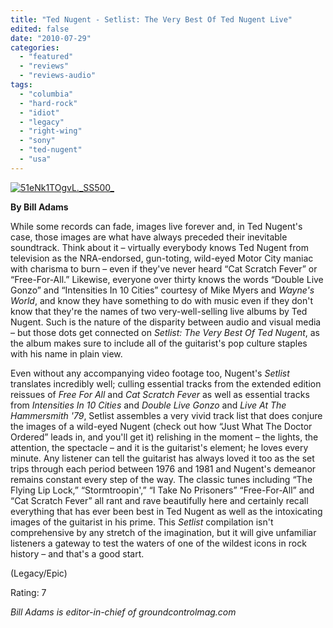 ```yaml
---
title: "Ted Nugent - Setlist: The Very Best Of Ted Nugent Live"
edited: false
date: "2010-07-29"
categories:
  - "featured"
  - "reviews"
  - "reviews-audio"
tags:
  - "columbia"
  - "hard-rock"
  - "idiot"
  - "legacy"
  - "right-wing"
  - "sony"
  - "ted-nugent"
  - "usa"
---
```


[![](http://www.hellbound.ca/wp-content/uploads/2010/07/51eNk1TOgvL._SS500_-300x300.jpg "51eNk1TOgvL._SS500_")](http://www.hellbound.ca/wp-content/uploads/2010/07/51eNk1TOgvL._SS500_.jpg)

**By Bill Adams**

While some records can fade, images live forever and, in Ted Nugent's case, those images are what have always preceded their inevitable soundtrack. Think about it – virtually everybody knows Ted Nugent from television as the NRA-endorsed, gun-toting, wild-eyed Motor City maniac with charisma to burn – even if they've never heard “Cat Scratch Fever” or “Free-For-All.” Likewise, everyone over thirty knows the words “Double Live Gonzo” and “Intensities In 10 Cities” courtesy of Mike Myers and _Wayne's World_, and know they have something to do with music even if they don't know that they're the names of two very-well-selling live albums by Ted Nugent. Such is the nature of the disparity between audio and visual media – but those dots get connected on _Setlist: The Very Best Of Ted Nugent_, as the album makes sure to include all of the guitarist's pop culture staples with his name in plain view.

Even without any accompanying video footage too, Nugent's _Setlist_ translates incredibly well; culling essential tracks from the extended edition reissues of _Free For All_ and _Cat Scratch Fever_ as well as essential tracks from _Intensities In 10 Cities_ and _Double Live Gonzo_ and _Live At The Hammersmith '79_, Setlist assembles a very vivid track list that does conjure the images of a wild-eyed Nugent (check out how “Just What The Doctor Ordered” leads in, and you'll get it) relishing in the moment – the lights, the attention, the spectacle – and it is the guitarist's element; he loves every minute. Any listener can tell the guitarist has always loved it too as the set trips through each period between 1976 and 1981 and Nugent's demeanor remains constant every step of the way. The classic tunes including “The Flying Lip Lock,” “Stormtroopin',” “I Take No Prisoners” “Free-For-All” and “Cat Scratch Fever” all rant and rave beautifully here and certainly recall everything that has ever been best in Ted Nugent as well as the intoxicating images of the guitarist in his prime. This _Setlist_ compilation isn't comprehensive by any stretch of the imagination, but it will give unfamiliar listeners a gateway to test the waters of one of the wildest icons in rock history – and that's a good start.

(Legacy/Epic)

Rating: 7

_Bill Adams is editor-in-chief of groundcontrolmag.com_
